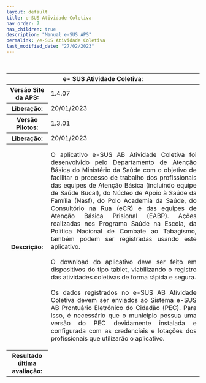 ```yaml
---
layout: default
title: e-SUS Atividade Coletiva
nav_order: 7
has_children: true
description: "Manual e-SUS APS"
permalink: /e-SUS Atividade Coletiva
last_modified_date: "27/02/2023"
---
```


<link rel="stylesheet" href="https://maxcdn.bootstrapcdn.com/bootstrap/3.4.1/css/bootstrap.min.css">
  <script src="https://ajax.googleapis.com/ajax/libs/jquery/3.6.3/jquery.min.js"></script>
  <script src="https://maxcdn.bootstrapcdn.com/bootstrap/3.4.1/js/bootstrap.min.js"></script>

<table class="table table-bordered">

  <thead class="row">
    <tr>
      <th class="text-center table-dark" scope="col" colspan="4">e- SUS Atividade Coletiva:</th>
    </tr>
  </thead>

  <tbody>
    <tr>
      <th class="col-sm-3"> Versão Site da APS:</th>
      <td>1.4.07</td>
    </tr>
    <tr>
      <th >Liberação:</th>      
      <td>20/01/2023</td>      
    </tr>
    <tr>
      <th > Versão Pilotos:</th>      
      <td> 1.3.01</td>
    </tr>
    <tr>
      <th >Liberação:</th>    
      <td>20/01/2023</td>  
    </tr>
    <tr>
      <th >Descrição:</th>      
      <td style="text-align:justify">
      
O aplicativo e-SUS AB Atividade Coletiva foi desenvolvido pelo Departamento de Atenção Básica do Ministério da Saúde com o objetivo de facilitar o processo de trabalho dos profissionais das equipes de Atenção Básica (incluindo equipe de Saúde Bucal), do Núcleo de Apoio à Saúde da Família (Nasf), do Polo Academia da Saúde, do Consultório na Rua (eCR) e das equipes de Atenção Básica Prisional (EABP). Ações realizadas nos Programa Saúde na Escola, da Política Nacional de Combate ao Tabagismo, também podem ser registradas usando este aplicativo.
<br>
<br>
O download do aplicativo deve ser feito em dispositivos do tipo tablet, viabilizando o registro das atividades coletivas de forma rápida e segura.
<br>
<br>
Os dados registrados no e-SUS AB Atividade Coletiva devem ser enviados ao Sistema e-SUS AB Prontuário Eletrônico do Cidadão (PEC). Para isso, é necessário que o município possua uma versão do PEC devidamente instalada e configurada com as credenciais e lotações dos profissionais que utilizarão o aplicativo.    
    <tr>
      <th>Resultado última avaliação:</th>      
    </tr>
    
  </tbody>
</table>

<br>
<br>
